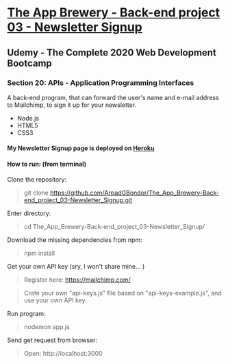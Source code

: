 # [The App Brewery - Back-end project 03 - Newsletter Signup](https://gabriel-newsletter-signup.herokuapp.com/)

## Udemy - The Complete 2020 Web Development Bootcamp
### Section 20: APIs - Application Programming Interfaces
A back-end program, that can forward the user's name and e-mail address to Mailchimp, to sign it up for your newsletter.
 - Node.js
 - HTML5
 - CSS3

#### My Newsletter Signup page is deployed on [Heroku](https://gabriel-newsletter-signup.herokuapp.com/)

#### How to run: (from terminal)
 Clone the repository: 
 > git clone https://github.com/ArpadGBondor/The_App_Brewery-Back-end_project_03-Newsletter_Signup.git
 
 Enter directory:
 > cd The_App_Brewery-Back-end_project_03-Newsletter_Signup/
 
 Download the missing dependencies from npm: 
 > npm install
 
 Get your own API key (sry, I won't share mine... )
 > Register here: https://mailchimp.com/
 
 > Crate your own "api-keys.js" file based on "api-keys-example.js", and use your own API key.
 
 Run program: 
 > nodemon app.js
 
 Send get request from browser:
 > Open: http://localhost:3000
